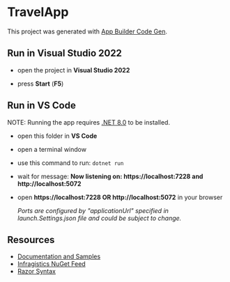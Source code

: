 # TravelApp

This project was generated with [App Builder Code Gen](https://www.infragistics.com/products/appbuilder).


## Run in Visual Studio 2022

- open the project in **Visual Studio 2022**

- press **Start** (**F5**)


## Run in VS Code

NOTE: Running the app requires [.NET 8.0](https://dotnet.microsoft.com/en-us/download) to be installed.

- open this folder in **VS Code**

- open a terminal window

- use this command to run:
```dotnet run```

- wait for message:
**Now listening on: https://localhost:7228 and http://localhost:5072**

- open **https://localhost:7228 OR http://localhost:5072** in your browser

  _Ports are configured by "applicationUrl" specified in launch.Settings.json file and could be subject to change._


## Resources

- [Documentation and Samples](https://www.infragistics.com/products/ignite-ui-blazor/blazor/components/general-getting-started-blazor-client)
- [Infragistics NuGet Feed](https://www.infragistics.com/products/ignite-ui-blazor/blazor/components/general-nuget-feed)
- [Razor Syntax](https://docs.microsoft.com/en-us/aspnet/core/blazor/components/?view=aspnetcore-6.0#razor-syntax)
